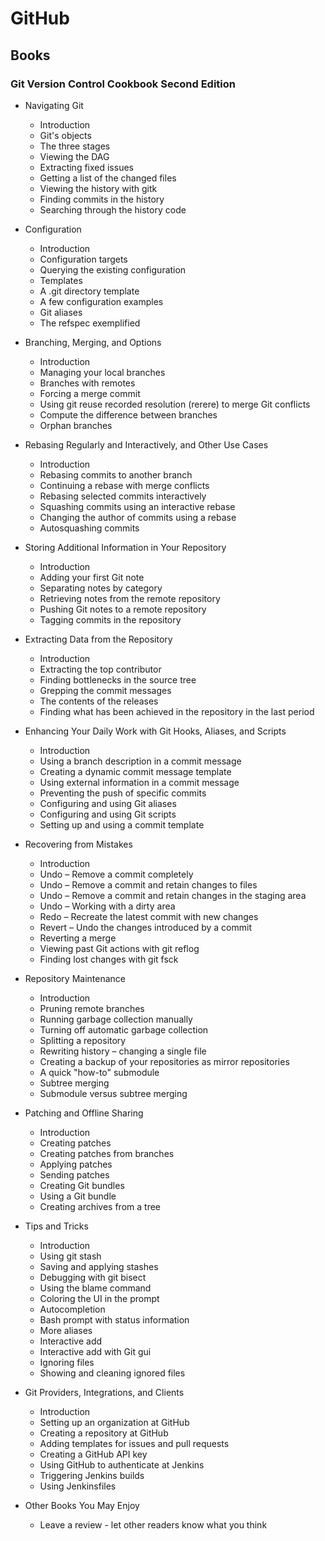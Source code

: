 # GitHub

## Books

### Git Version Control Cookbook Second Edition

- Navigating Git

  - Introduction
  - Git's objects
  - The three stages
  - Viewing the DAG
  - Extracting fixed issues
  - Getting a list of the changed files
  - Viewing the history with gitk
  - Finding commits in the history
  - Searching through the history code

- Configuration

  - Introduction
  - Configuration targets
  - Querying the existing configuration
  - Templates
  - A .git directory template
  - A few configuration examples
  - Git aliases
  - The refspec exemplified

- Branching, Merging, and Options

  - Introduction
  - Managing your local branches
  - Branches with remotes
  - Forcing a merge commit
  - Using git reuse recorded resolution (rerere) to merge Git conflicts
  - Compute the difference between branches
  - Orphan branches

- Rebasing Regularly and Interactively, and Other Use Cases

  - Introduction
  - Rebasing commits to another branch
  - Continuing a rebase with merge conflicts
  - Rebasing selected commits interactively
  - Squashing commits using an interactive rebase
  - Changing the author of commits using a rebase
  - Autosquashing commits

- Storing Additional Information in Your Repository

  - Introduction
  - Adding your first Git note
  - Separating notes by category
  - Retrieving notes from the remote repository
  - Pushing Git notes to a remote repository
  - Tagging commits in the repository

- Extracting Data from the Repository

  - Introduction
  - Extracting the top contributor
  - Finding bottlenecks in the source tree
  - Grepping the commit messages
  - The contents of the releases
  - Finding what has been achieved in the repository in the last period

- Enhancing Your Daily Work with Git Hooks, Aliases, and Scripts

  - Introduction
  - Using a branch description in a commit message
  - Creating a dynamic commit message template
  - Using external information in a commit message
  - Preventing the push of specific commits
  - Configuring and using Git aliases
  - Configuring and using Git scripts
  - Setting up and using a commit template

- Recovering from Mistakes

  - Introduction
  - Undo &#x2013; Remove a commit completely
  - Undo &#x2013; Remove a commit and retain changes to files
  - Undo &#x2013; Remove a commit and retain changes in the&#xA0;staging area
  - Undo &#x2013; Working with a dirty area
  - Redo &#x2013; Recreate the latest commit with new changes
  - Revert &#x2013; Undo the changes introduced by a commit
  - Reverting a merge
  - Viewing past Git actions with git reflog
  - Finding lost changes with git fsck

- Repository Maintenance

  - Introduction
  - Pruning remote branches
  - Running garbage collection manually
  - Turning off automatic garbage collection
  - Splitting a repository
  - Rewriting history &#x2013; changing a single file
  - Creating a backup of your repositories as mirror repositories
  - A quick "how-to" submodule
  - Subtree merging
  - Submodule versus subtree merging

- Patching and Offline Sharing

  - Introduction
  - Creating patches
  - Creating patches from branches
  - Applying patches
  - Sending patches
  - Creating Git bundles
  - Using a Git bundle
  - Creating archives from a tree

- Tips and Tricks

  - Introduction
  - Using git stash
  - Saving and applying stashes
  - Debugging with git bisect
  - Using the blame command
  - Coloring the UI in the prompt
  - Autocompletion
  - Bash prompt with status information
  - More aliases
  - Interactive add
  - Interactive add with Git gui
  - Ignoring files
  - Showing and cleaning ignored files

- Git Providers, Integrations, and Clients

  - Introduction
  - Setting up an organization at GitHub
  - Creating a repository at GitHub
  - Adding templates for issues and pull requests
  - Creating a GitHub API key
  - Using GitHub to authenticate at Jenkins
  - Triggering Jenkins builds
  - Using Jenkinsfiles

- Other Books You May Enjoy

  - Leave a review - let other readers know what you think
